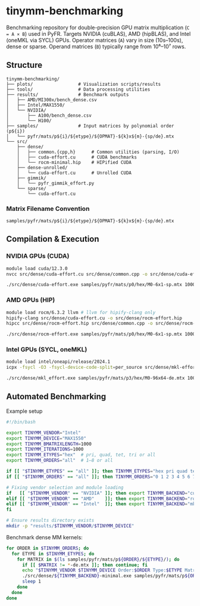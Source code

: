 # tinymm-benchmarking

Benchmarking repository for double-precision GPU matrix multiplication (`C = A × B`) used in PyFR. Targets NVIDIA (cuBLAS), AMD (hipBLAS), and Intel (oneMKL via SYCL) GPUs. Operator matrices (`A`) vary in size (10s–100s), dense or sparse. Operand matrices (`B`) typically range from 10⁶–10⁷ rows.

## Structure
```
tinymm-benchmarking/
├── plots/                 # Visualization scripts/results
├── tools/                 # Data processing utilities
├── results/               # Benchmark outputs
│   ├── AMD/MI300x/bench_dense.csv
│   ├── Intel/MAX1550/
│   └── NVIDIA/
│       ├── A100/bench_dense.csv
│       └── H100/
├── samples/               # Input matrices by polynomial order (p${i})
│   └── pyfr/mats/p${i}/${etype}/${OPMAT}-${k}x${m}-{sp/de}.mtx
└── src/
    ├── dense/
    │   ├── common.{cpp,h}      # Common utilities (parsing, I/O)
    │   ├── cuda-effort.cu      # CUDA benchmarks
    │   └── rocm-minimal.hip    # HIPified CUDA
    ├── dense-unrolled/
    │   └── cuda-effort.cu      # Unrolled CUDA
    ├── gimmik/
    │   └── pyfr_gimmik_effort.py
    └── sparse/
        └── cuda-effort.cu
```

### Matrix Filename Convention
```
samples/pyfr/mats/p${i}/${etype}/${OPMAT}-${k}x${m}-{sp/de}.mtx
```

## Compilation & Execution

### NVIDIA GPUs (CUDA)
```bash
module load cuda/12.3.0
nvcc src/dense/cuda-effort.cu src/dense/common.cpp -o src/dense/cuda-effort.exe -lcublas

./src/dense/cuda-effort.exe samples/pyfr/mats/p0/hex/M0-6x1-sp.mtx 10000000 1000 NVIDIA A100
```

### AMD GPUs (HIP)
```bash
module load rocm/6.3.2 llvm # llvm for hipify-clang only
hipify-clang src/dense/cuda-effort.cu -o src/dense/rocm-effort.hip
hipcc src/dense/rocm-effort.hip src/dense/common.cpp -o src/dense/rocm-effort.exe -lrocblas

./src/dense/rocm-effort.exe samples/pyfr/mats/p0/hex/M0-6x1-sp.mtx 10000000 1000 AMD MI300x
```

### Intel GPUs (SYCL, oneMKL)
```bash
module load intel/oneapi/release/2024.1
icpx -fsycl -O3 -fsycl-device-code-split=per_source src/dense/mkl-effort.cpp src/dense/common.cpp -o src/dense/mkl-effort.exe -Wl,--start-group -lmkl_sycl -lmkl_intel_lp64 -lmkl_core -lmkl_sequential -Wl,--end-group -liomp5 -lpthread -lm

./src/dense/mkl_effort.exe samples/pyfr/mats/p3/hex/M0-96x64-de.mtx 100 100 Intel MAX1550
```

## Automated Benchmarking

Example setup 
```bash
#!/bin/bash

export TINYMM_VENDOR="Intel"
export TINYMM_DEVICE="MAX1550"
export TINYMM_BMATRIXLENGTH=1000
export TINYMM_ITERATIONS=1000
export TINYMM_ETYPES="hex"  # pri, quad, tet, tri or all
export TINYMM_ORDERS="all"  # 1–8 or all

if [[ "$TINYMM_ETYPES" == "all" ]]; then TINYMM_ETYPES="hex pri quad tet tri"; fi
if [[ "$TINYMM_ORDERS" == "all" ]]; then TINYMM_ORDERS="0 1 2 3 4 5 6 7 8"; fi

# Fixing vendor selection and module loading
if   [[ "$TINYMM_VENDOR" == "NVIDIA" ]]; then export TINYMM_BACKEND="cuda"; module load cuda/12.3.0
elif [[ "$TINYMM_VENDOR" == "AMD"    ]]; then export TINYMM_BACKEND="rocm"; module load rocm/6.3.2 
elif [[ "$TINYMM_VENDOR" == "Intel"  ]]; then export TINYMM_BACKEND="mkl"; module load intel/oneapi/release/2024.1
fi

# Ensure results directory exists
mkdir -p "results/$TINYMM_VENDOR/$TINYMM_DEVICE"

```

Benchmark dense MM kernels:

```bash
for ORDER in $TINYMM_ORDERS; do
  for ETYPE in $TINYMM_ETYPES; do
    for MATRIX in $(ls samples/pyfr/mats/p${ORDER}/${ETYPE}/); do
      if [[ $MATRIX != *-de.mtx ]]; then continue; fi
      echo "$TINYMM_VENDOR $TINYMM_DEVICE Order:$ORDER Type:$ETYPE Matrix:$MATRIX"
      ./src/dense/${TINYMM_BACKEND}-minimal.exe samples/pyfr/mats/p${ORDER}/${ETYPE}/$MATRIX $TINYMM_BMATRIXLENGTH $TINYMM_ITERATIONS $TINYMM_VENDOR $TINYMM_DEVICE
      sleep 1
    done
  done
done
```
